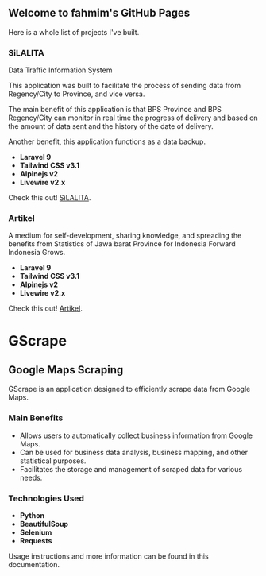 ## Welcome to fahmim's GitHub Pages

Here is a whole list of projects I've built.


### SiLALITA

Data Traffic Information System

This application was built to facilitate the process of sending data from Regency/City to Province, and vice versa.

The main benefit of this application is that BPS Province and BPS Regency/City can monitor in real time the progress of delivery and based on the amount of data sent and the history of the date of delivery.

Another benefit, this application functions as a data backup.

-  **Laravel 9**
- **Tailwind CSS v3.1**
- **Alpinejs v2**
- **Livewire v2.x**


Check this out! [SiLALITA](https://app.32net.id/silalita/public).

### Artikel

A medium for self-development, sharing knowledge, and spreading the benefits from Statistics of Jawa barat Province for Indonesia Forward Indonesia Grows.

- **Laravel 9**
- **Tailwind CSS v3.1**
- **Alpinejs v2**
- **Livewire v2.x**

Check this out! [Artikel](https://app.32net.id/artikel/public).

# GScrape

## Google Maps Scraping

GScrape is an application designed to efficiently scrape data from Google Maps.

### Main Benefits
- Allows users to automatically collect business information from Google Maps.
- Can be used for business data analysis, business mapping, and other statistical purposes.
- Facilitates the storage and management of scraped data for various needs.

### Technologies Used
- **Python**
- **BeautifulSoup**
- **Selenium**
- **Requests**

Usage instructions and more information can be found in this documentation.

